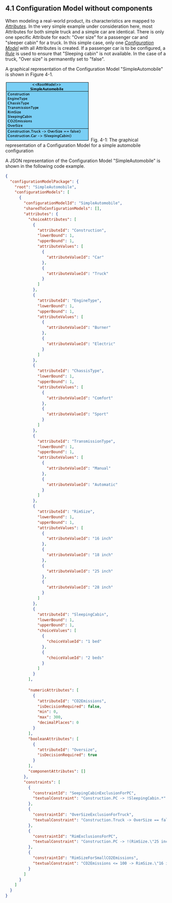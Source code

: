 ## 4.1 Configuration Model without components

When modeling a real-world product, its characteristics are mapped to
[*Attributes*](/glossary/#attribute).
In the very simple example under consideration here, most Attributes for both simple truck
and a simple car are identical.
There is only one specific Attribute for each: "Over size" for a passenger car and "sleeper cabin" for a truck.
In this simple case, only one [*Configuration Model*](/glossary/#configuration-model) with all Attributes is created. If a passenger car is to be configured,
a [*Rule*](/glossary/#rule) is used to ensure that "Sleeping cabin" is not available. In the case of a truck, "Over size" is
permanently set to "false".

 A graphical representation of the Configuration Model "SimpleAutomobile" is shown in Figure 4-1.

![](SimpleCarRootModel.png "The Simple Automobile Configuration Model diagram")
Fig. 4-1: The graphical representation of a Configuration Model for a simple automobile configuration

A JSON representation of the Configuration Model "SimpleAutomobile" is shown in the following code example.

```json
{
  "configurationModelPackage": {
    "root": "SimpleAutomobile",
    "configurationModels": [
      {
        "configurationModelId": "SimpleAutomobile",
        "sharedToConfigurationModels": [],
        "attributes": {
          "choiceAttributes": [
            {
              "attributeId": "Construction",
              "lowerBound": 1,
              "upperBound": 1,
              "attributeValues": [
                {
                  "attributeValueId": "Car"
                },
                {
                  "attributeValueId": "Truck"
                }
              ]
            },
            {
              "attributeId": "EngineType",
              "lowerBound": 1,
              "upperBound": 1,
              "attributeValues": [
                {
                  "attributeValueId": "Burner"
                },
                {
                  "attributeValueId": "Electric"
                }
              ]
            },
            {
              "attributeId": "ChassisType",
              "lowerBound": 1,
              "upperBound": 1,
              "attributeValues": [
                {
                  "attributeValueId": "Comfort"
                },
                {
                  "attributeValueId": "Sport"
                }
              ]
            },
            {
              "attributeId": "TransmissionType",
              "lowerBound": 1,
              "upperBound": 1,
              "attributeValues": [
                {
                  "attributeValueId": "Manual"
                },
                {
                  "attributeValueId": "Automatic"
                }
              ]
            },
            {
              "attributeId": "RimSize",
              "lowerBound": 1,
              "upperBound": 1,
              "attributeValues": [
                {
                  "attributeValueId": "16 inch"
                },
                {
                  "attributeValueId": "18 inch"
                },
                {
                  "attributeValueId": "25 inch"
                },
                {
                  "attributeValueId": "28 inch"
                }
              ]
            },
            {
              "attributeId": "SleepingCabin",
              "lowerBound": 1,
              "upperBound": 1,
              "choiceValues": [
                {
                  "choiceValueId": "1 bed"
                },
                {
                  "choiceValueId": "2 beds"
                }
              ]
            }
          ],

          "numericAttributes": [
            {
              "attributeId": "CO2Emissions",
              "isDecisionRequired": false,
              "min": 0,
              "max": 300,
              "decimalPlaces": 0
            }
          ],
          "booleanAttributes": [
            {
              "attributeId": "Oversize",
              "isDecisionRequired": true
            }
          ],
          "componentAttributes": []
        },
        "constraints": [
          {
            "constraintId": "SeepingCabinExclusionForPC",
            "textualConstraint": "Construction.PC -> !SleepingCabin.*"
          },
          {
            "constraintId": "OverSizeExclusionForTruck",
            "textualConstraint": "Construction.Truck -> OverSize == false"
          },
          {
            "constraintId": "RimExclusionsForPC",
            "textualConstraint": "Construction.PC -> !(RimSize.\"25 inch\" OR RimSize.\"28 inch\")"
          },
          {
            "constraintId": "RimSizeForSmallCO2Emissions",
            "textualConstraint": "CO2Emissions <= 100 -> RimSize.\"16 inch\""
          }
        ]
      }
    ]
  }
}
```
